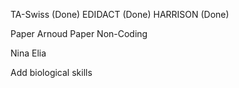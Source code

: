 TA-Swiss (Done)
EDIDACT (Done)
HARRISON (Done)

Paper Arnoud
Paper Non-Coding 

Nina
Elia

Add biological skills